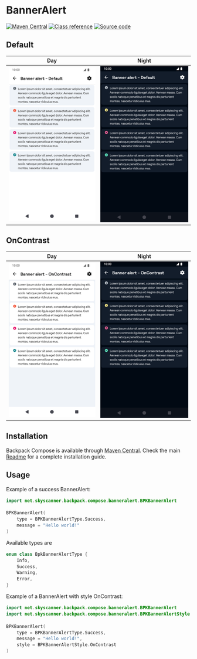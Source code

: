 # BannerAlert

[![Maven Central](https://img.shields.io/maven-central/v/net.skyscanner.backpack/backpack-compose)](https://search.maven.org/artifact/net.skyscanner.backpack/backpack-compose)
[![Class reference](https://img.shields.io/badge/Class%20reference-Android-blue)](https://backpack.github.io/android/backpack-compose/net.skyscanner.backpack.compose.banneralert)
[![Source code](https://img.shields.io/badge/Source%20code-GitHub-lightgrey)](https://github.com/backpack/android/tree/main/backpack-compose/src/main/kotlin/net/skyscanner/backpack/compose/banneralert)

## Default

| Day                                                                                                                                                                        | Night                                                                                                                                                                         |
|----------------------------------------------------------------------------------------------------------------------------------------------------------------------------|-------------------------------------------------------------------------------------------------------------------------------------------------------------------------------|
| <img src="https://raw.githubusercontent.com/backpack/android/main/docs/compose/BannerAlert/screenshots/default.png" alt="ComponentName component" width="375"/> | <img src="https://raw.githubusercontent.com/backpack/android/main/docs/compose/BannerAlert/screenshots/default_dm.png" alt="ComponentName component" width="375"/> |


## OnContrast

| Day                                                                                                                                                                           | Night                                                                                                                                                                            |
|-------------------------------------------------------------------------------------------------------------------------------------------------------------------------------|----------------------------------------------------------------------------------------------------------------------------------------------------------------------------------|
| <img src="https://raw.githubusercontent.com/backpack/android/main/docs/compose/BannerAlert/screenshots/oncontrast.png" alt="ComponentName component" width="375"/> | <img src="https://raw.githubusercontent.com/backpack/android/main/docs/compose/BannerAlert/screenshots/oncontrast_dm.png" alt="ComponentName component" width="375"/> |

## Installation

Backpack Compose is available
through [Maven Central](https://search.maven.org/artifact/net.skyscanner.backpack/backpack-compose). Check the
main [Readme](https://github.com/skyscanner/backpack-android#installation) for a complete installation guide.

## Usage

Example of a success BannerAlert:

```Kotlin
import net.skyscanner.backpack.compose.banneralert.BPKBannerAlert

BPKBannerAlert(
    type = BPKBannerAlertType.Success,
    message = "Hello world!"
)


```

Available types are

```kotlin
enum class BpkBannerAlertType {
    Info,
    Success,
    Warning,
    Error,
}
```

Example of a BannerAlert with style OnContrast:

```Kotlin
import net.skyscanner.backpack.compose.banneralert.BPKBannerAlert
import net.skyscanner.backpack.compose.banneralert.BPKBannerAlertStyle

BPKBannerAlert(
    type = BPKBannerAlertType.Success,
    message = "Hello world!",
    style = BPKBannerAlertStyle.OnContrast
)
```
